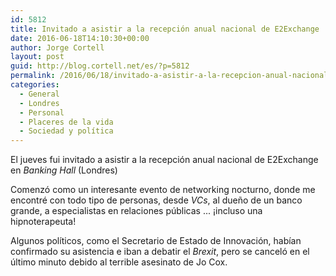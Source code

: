 ```yaml
---
id: 5812
title: Invitado a asistir a la recepción anual nacional de E2Exchange
date: 2016-06-18T14:10:30+00:00
author: Jorge Cortell
layout: post
guid: http://blog.cortell.net/es/?p=5812
permalink: /2016/06/18/invitado-a-asistir-a-la-recepcion-anual-nacional-de-e2exchange/
categories:
  - General
  - Londres
  - Personal
  - Placeres de la vida
  - Sociedad y polí­tica
---
```

El jueves fui invitado a asistir a la recepción anual nacional de E2Exchange en _Banking Hall_ (Londres)

Comenzó como un interesante evento de networking nocturno, donde me encontré con todo tipo de personas, desde _VCs_, al dueño de un banco grande, a especialistas en relaciones públicas ... ¡incluso una hipnoterapeuta!

Algunos políticos, como el Secretario de Estado de Innovación, habían confirmado su asistencia e iban a debatir el _Brexit_, pero se canceló en el último minuto debido al terrible asesinato de Jo Cox.